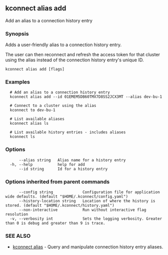 ## kconnect alias add

Add an alias to a connection history entry

### Synopsis

Adds a user-friendly alias to a connection history entry.

The user can then reconnect and refresh the access token for that cluster using 
the alias instead of the connection history entry's unique ID.


```
kconnect alias add [flags]
```

### Examples

```
  # Add an alias to a connection history entry
  kconnect alias add --id 01EMEM5DB60TMX7D8SS2JCX3MT --alias dev-bu-1

  # Connect to a cluster using the alias
  kconnect to dev-bu-1

  # List available aliases
  kconnect alias ls

  # List available history entries - includes aliases
  kconnect ls

```

### Options

```
      --alias string   Alias name for a history entry
  -h, --help           help for add
      --id string      Id for a history entry
```

### Options inherited from parent commands

```
      --config string             Configuration file for application wide defaults. (default "$HOME/.kconnect/config.yaml")
      --history-location string   Location of where the history is stored. (default "$HOME/.kconnect/history.yaml")
      --non-interactive           Run without interactive flag resolution
  -v, --verbosity int             Sets the logging verbosity. Greater than 0 is debug and greater than 9 is trace.
```

### SEE ALSO

* [kconnect alias](alias.md)	 - Query and manipulate connection history entry aliases.

